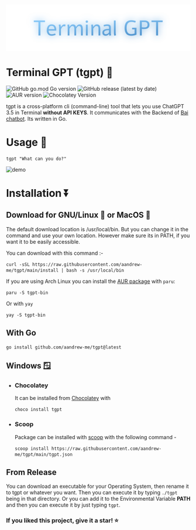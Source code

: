 <p align="center"><img src="tgpt.svg"></p>

# Terminal GPT (tgpt) 🚀

![GitHub go.mod Go version](https://img.shields.io/github/go-mod/go-version/aandrew-me/tgpt)
![GitHub release (latest by date)](https://img.shields.io/github/v/release/aandrew-me/tgpt)
![AUR version](https://img.shields.io/aur/version/tgpt-bin?label=AUR%3A%20tgpt-bin)
![Chocolatey Version](https://img.shields.io/chocolatey/v/tgpt)
<!-- [![Go Report Card](https://goreportcard.com/badge/github.com/aandrew-me/tgpt)](https://goreportcard.com/report/github.com/aandrew-me/tgpt) -->

tgpt is a cross-platform cli (command-line) tool that lets you use ChatGPT 3.5 in Terminal **without API KEYS**. It communicates with the Backend of [Bai chatbot](https://chatbot.theb.ai). Its written in Go.

# Usage 💬

```
tgpt "What can you do?"
```

![demo](https://user-images.githubusercontent.com/66430340/233759296-c4cf8cf2-0cab-48aa-9e84-40765b823282.gif)

# Installation ⏬

## Download for GNU/Linux 🐧 or MacOS 🍎

The default download location is /usr/local/bin. But you can change it in the command and use your own location. However make sure its in PATH, if you want it to be easily accessible.

You can download with this command :-

```
curl -sSL https://raw.githubusercontent.com/aandrew-me/tgpt/main/install | bash -s /usr/local/bin
```

If you are using Arch Linux you can install the [AUR package](https://aur.archlinux.org/packages/tgpt-bin) with `paru`:

```
paru -S tgpt-bin
```

Or with `yay`

```
yay -S tgpt-bin
```

## With Go

```
go install github.com/aandrew-me/tgpt@latest
```

## Windows 🪟

-   ### Chocolatey

    It can be installed from [Chocolatey](https://community.chocolatey.org/packages/tgpt) with

    ```
    choco install tgpt
    ```

-   ### Scoop
    Package can be installed with [scoop](https://scoop.sh/) with the following command -

    ```
    scoop install https://raw.githubusercontent.com/aandrew-me/tgpt/main/tgpt.json
    ```

<!-- -   ### PowerShell
    Open your PowerShell as Admin and run the following command:
    
    ```
    Invoke-WebRequest https://raw.githubusercontent.com/aandrew-me/tgpt/main/install-win.ps1 -OutFile "$PWD\install-win.ps1";  .\install-win.ps1
    ```

    If you receive **execution of scripts is disabled on this system** error, run this command (and confirm with a "Y"):
    
    ```
    Set-ExecutionPolicy -ExecutionPolicy RemoteSigned; Invoke-WebRequest https://raw.githubusercontent.com/aandrew-me/tgpt/main/install-win.ps1 -OutFile "$PWD\install-win.ps1";  .\install-win.ps1
    ```  -->

## From Release

You can download an executable for your Operating System, then rename it to tgpt or whatever you want. Then you can execute it by typing `./tgpt` being in that directory. Or you can add it to the Environmental Variable **PATH** and then you can execute it by just typing `tgpt`.

### If you liked this project, give it a star! ⭐
